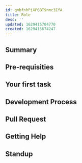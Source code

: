 ```yaml
---
id: qmbfnhPiXP6BT9nmc3IfA
title: Role
desc: ''
updated: 1629415704770
created: 1629415674247
---
```


## Summary
## Pre-requisities
## Your first task
## Development Process
## Pull Request
## Getting Help
## Standup